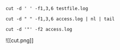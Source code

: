 `cut -d ' ' -f1,3,6 testfile.log`

`cut -d " " -f1,3,6 access.log | nl | tail`

`cut -d '"' -f2 access.log`

![[cut.png]]